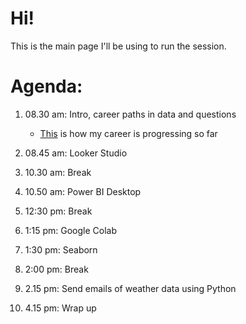 # Hi!

This is the main page I'll be using to run the session.

# Agenda:

1. 08.30 am: Intro, career paths in data and questions
   - [This](https://docs.google.com/presentation/d/e/2PACX-1vRbfvQpTP4ARbARRWhOL6WZ6koCKSHvf5OxFyHcJjn8GHXG3OpuneEH6uMYlpxKX0H_sEfHB6KAKrkq/pub?start=true&loop=false&slide=id.g29007063b8d_0_118) is how my career is progressing so far
  

1. 08.45 am: Looker Studio


4. 10.30 am: Break


6. 10.50 am: Power BI Desktop

   
8. 12:30 pm: Break


10. 1:15 pm: Google Colab


12. 1:30 pm: Seaborn

    
14. 2:00 pm: Break

    
16. 2.15 pm: Send emails of weather data using Python

    
18. 4.15 pm: Wrap up
